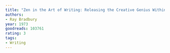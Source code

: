 ```yaml
---
title: "Zen in the Art of Writing: Releasing the Creative Genius Within You"
authors:
- Ray Bradbury
year: 1973
goodreads: 103761
rating: 3
tags:
- Writing
---
```

